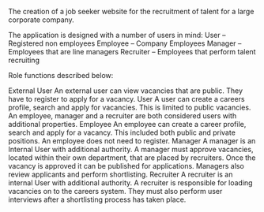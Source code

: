 The creation of a job seeker website for the recruitment of talent for a large corporate company.

The application is designed with a number of users in mind:
User – Registered non employees
Employee – Company Employees
Manager – Employees that are line managers
Recruiter – Employees that perform talent recruiting

Role functions described below:


External User
An external user can view vacancies that are public. They have to register to apply for a vacancy.
User
A user can create a careers profile, search and apply for vacancies. This is limited to public vacancies. An employee, manager and a recruiter are both considered users with additional properties.
Employee
An employee can create a career profile, search and apply for a vacancy. This included both public and private positions. An employee does not need to register.
Manager
A manager is an Internal User with additional authority. A manager must approve vacancies, located within their own department, that are placed by recruiters. Once the vacancy is approved it can be published for applications. Managers also review applicants and perform shortlisting.
Recruiter
A recruiter is an internal User with additional authority. A recruiter is responsible for loading vacancies on to the careers system. They must also perform user interviews after a shortlisting process has taken place.